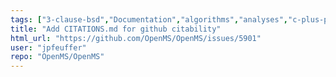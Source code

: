 ```yaml
---
tags: ["3-clause-bsd","Documentation","algorithms","analyses","c-plus-plus","community","first-timers-only","hacktoberfest","linux","macos","mass-spectrometry","metabolomics","ms-data","openms","proteomics","windows"]
title: "Add CITATIONS.md for github citability"
html_url: "https://github.com/OpenMS/OpenMS/issues/5901"
user: "jpfeuffer"
repo: "OpenMS/OpenMS"
---
```


